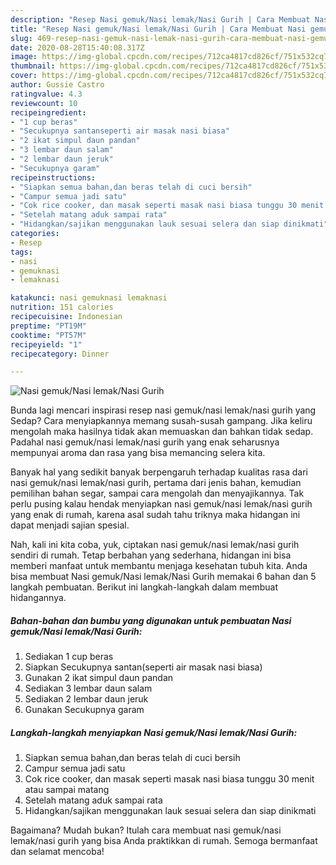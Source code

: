 ```yaml
---
description: "Resep Nasi gemuk/Nasi lemak/Nasi Gurih | Cara Membuat Nasi gemuk/Nasi lemak/Nasi Gurih Yang Enak dan Simpel"
title: "Resep Nasi gemuk/Nasi lemak/Nasi Gurih | Cara Membuat Nasi gemuk/Nasi lemak/Nasi Gurih Yang Enak dan Simpel"
slug: 469-resep-nasi-gemuk-nasi-lemak-nasi-gurih-cara-membuat-nasi-gemuk-nasi-lemak-nasi-gurih-yang-enak-dan-simpel
date: 2020-08-28T15:40:08.317Z
image: https://img-global.cpcdn.com/recipes/712ca4817cd826cf/751x532cq70/nasi-gemuknasi-lemaknasi-gurih-foto-resep-utama.jpg
thumbnail: https://img-global.cpcdn.com/recipes/712ca4817cd826cf/751x532cq70/nasi-gemuknasi-lemaknasi-gurih-foto-resep-utama.jpg
cover: https://img-global.cpcdn.com/recipes/712ca4817cd826cf/751x532cq70/nasi-gemuknasi-lemaknasi-gurih-foto-resep-utama.jpg
author: Gussie Castro
ratingvalue: 4.3
reviewcount: 10
recipeingredient:
- "1 cup beras"
- "Secukupnya santanseperti air masak nasi biasa"
- "2 ikat simpul daun pandan"
- "3 lembar daun salam"
- "2 lembar daun jeruk"
- "Secukupnya garam"
recipeinstructions:
- "Siapkan semua bahan,dan beras telah di cuci bersih"
- "Campur semua jadi satu"
- "Cok rice cooker, dan masak seperti masak nasi biasa tunggu 30 menit atau sampai matang"
- "Setelah matang aduk sampai rata"
- "Hidangkan/sajikan menggunakan lauk sesuai selera dan siap dinikmati"
categories:
- Resep
tags:
- nasi
- gemuknasi
- lemaknasi

katakunci: nasi gemuknasi lemaknasi 
nutrition: 151 calories
recipecuisine: Indonesian
preptime: "PT19M"
cooktime: "PT57M"
recipeyield: "1"
recipecategory: Dinner

---
```



![Nasi gemuk/Nasi lemak/Nasi Gurih](https://img-global.cpcdn.com/recipes/712ca4817cd826cf/751x532cq70/nasi-gemuknasi-lemaknasi-gurih-foto-resep-utama.jpg)

Bunda lagi mencari inspirasi resep nasi gemuk/nasi lemak/nasi gurih yang Sedap? Cara menyiapkannya memang susah-susah gampang. Jika keliru mengolah maka hasilnya tidak akan memuaskan dan bahkan tidak sedap. Padahal nasi gemuk/nasi lemak/nasi gurih yang enak seharusnya mempunyai aroma dan rasa yang bisa memancing selera kita.

Banyak hal yang sedikit banyak berpengaruh terhadap kualitas rasa dari nasi gemuk/nasi lemak/nasi gurih, pertama dari jenis bahan, kemudian pemilihan bahan segar, sampai cara mengolah dan menyajikannya. Tak perlu pusing kalau hendak menyiapkan nasi gemuk/nasi lemak/nasi gurih yang enak di rumah, karena asal sudah tahu triknya maka hidangan ini dapat menjadi sajian spesial.




Nah, kali ini kita coba, yuk, ciptakan nasi gemuk/nasi lemak/nasi gurih sendiri di rumah. Tetap berbahan yang sederhana, hidangan ini bisa memberi manfaat untuk membantu menjaga kesehatan tubuh kita. Anda bisa membuat Nasi gemuk/Nasi lemak/Nasi Gurih memakai 6 bahan dan 5 langkah pembuatan. Berikut ini langkah-langkah dalam membuat hidangannya.

<!--inarticleads1-->

##### Bahan-bahan dan bumbu yang digunakan untuk pembuatan Nasi gemuk/Nasi lemak/Nasi Gurih:

1. Sediakan 1 cup beras
1. Siapkan Secukupnya santan(seperti air masak nasi biasa)
1. Gunakan 2 ikat simpul daun pandan
1. Sediakan 3 lembar daun salam
1. Sediakan 2 lembar daun jeruk
1. Gunakan Secukupnya garam




<!--inarticleads2-->

##### Langkah-langkah menyiapkan Nasi gemuk/Nasi lemak/Nasi Gurih:

1. Siapkan semua bahan,dan beras telah di cuci bersih
1. Campur semua jadi satu
1. Cok rice cooker, dan masak seperti masak nasi biasa tunggu 30 menit atau sampai matang
1. Setelah matang aduk sampai rata
1. Hidangkan/sajikan menggunakan lauk sesuai selera dan siap dinikmati




Bagaimana? Mudah bukan? Itulah cara membuat nasi gemuk/nasi lemak/nasi gurih yang bisa Anda praktikkan di rumah. Semoga bermanfaat dan selamat mencoba!
